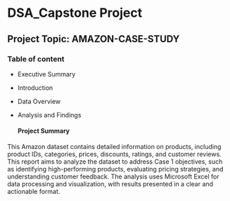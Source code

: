 # DSA_Capstone Project

## Project Topic: AMAZON-CASE-STUDY

### Table of content
- Executive Summary
- Introduction
- Data Overview
- Analysis and Findings

  #### Project Summary

This Amazon dataset contains detailed information on products, including product IDs,
categories, prices, discounts, ratings, and customer reviews. This report aims to analyze the dataset to address Case 1 objectives, such as identifying high-performing products,
evaluating pricing strategies, and understanding customer feedback. The analysis uses
Microsoft Excel for data processing and visualization, with results presented in a clear and
actionable format.



